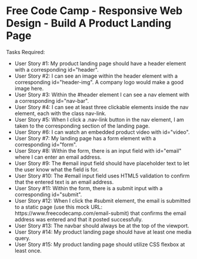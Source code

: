 # Free Code Camp - Responsive Web Design - Build A Product Landing Page
Tasks Required:
<ul>
	<li>User Story #1: My product landing page should have a header element with a corresponding id="header".</li>
	<li>User Story #2: I can see an image within the header element with a corresponding id="header-img". A company logo would make a good image here.</li>
	<li>User Story #3: Within the #header element I can see a nav element with a corresponding id="nav-bar".</li>
	<li>User Story #4: I can see at least three clickable elements inside the nav element, each with the class nav-link.</li>
	<li>User Story #5: When I click a .nav-link button in the nav element, I am taken to the corresponding section of the landing page.</li>
	<li>User Story #6: I can watch an embedded product video with id="video".</li>
	<li>User Story #7: My landing page has a form element with a corresponding id="form".</li>
	<li>User Story #8: Within the form, there is an input field with id="email" where I can enter an email address.</li>
	<li>User Story #9: The #email input field should have placeholder text to let the user know what the field is for.</li>
	<li>User Story #10: The #email input field uses HTML5 validation to confirm that the entered text is an email address.</li>
	<li>User Story #11: Within the form, there is a submit input with a corresponding id="submit".</li>
	<li>User Story #12: When I click the #submit element, the email is submitted to a static page (use this mock URL: https://www.freecodecamp.com/email-submit) that confirms the email address was entered and that it posted successfully.</li>
	<li>User Story #13: The navbar should always be at the top of the viewport.</li>
	<li>User Story #14: My product landing page should have at least one media query.</li>
	<li>User Story #15: My product landing page should utilize CSS flexbox at least once.</li>
</ul>